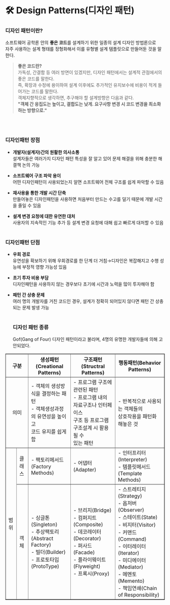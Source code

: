 # 🛠 Design Patterns(디자인 패턴)
### 디자인 패턴이란?

소프트웨어 공학론 안의 **좋은 코드**를 설계하기 위한 일종의 설계 디자인 방법론으로<br/>
자주 사용하는 설계 형태를 정형화해서 이를 유형별 설계 템플릿으로 만들어둔 것을 말한다.<br/>
> **좋은 코드란?**<br/>
> 가독성, 간결함 등 여러 방면이 있겠지만, 디자인 패턴에서는 설계적 관점에서의 좋은 코드를 말한다.<br/>
> 즉, 확장과 수정에 용이하여 설계 이후에도 추가적인 유지보수에 비용이 적게 들어가는 코드를 말한다.<br/>
> 객체지향적으로 생각하면, 추구해야 할 설계방향은 다음과 같다.<br/>
> **"객체 간 응집도는 높이고, 결합도는 낮게. 요구사항 변경 시 코드 변경을 최소화하는 방향으로."**

<br/><br/>
### 디자인패턴 장점
* **개발자(설계자)간의 원활한 의사소통**<br/>
  설계자들은 여러가지 디자인 패턴 특성을 잘 알고 있어 문제 해결을 위해 충분한 해결책 논의 가능<br/>
  
* **소프트웨어 구조 파악 용이**<br/>
  어떤 디자인패턴이 사용되었는지 알면 소프트웨어 전체 구조를 쉽게 파악할 수 있음<br/>
  
* **재사용을 통한 개발 시간 단축**<br/>
  만들어놓은 디자인패턴을 사용하면 처음부터 만드는 수고를 덜기 때문에 개발 시간을 줄일 수 있음<br/>
  
* **설계 변경 요청에 대한 유연한 대처**<br/>
  사용자의 지속적인 기능 추가 등 설계 변경 요청에 대해 쉽고 빠르게 대처할 수 있음<br/><br/>
  
  
### 디자인패턴 단점
* **우회 경로**<br/>
  유연성을 확보하기 위해 우회경로를 한 단계 더 거침→디자인은 복잡해지고 수행 성능에 부정적 영향 가능성 있음<br/>
  
* **초기 투자 비용 부담**<br/>
  디자인패턴을 사용하지 않는 경우보다 초기에 시간과 노력을 많이 투자해야 함<br/>
  
* **패턴 간 상충 문제**<br/>
  여러 명의 개발자를 거친 코드인 경우, 설계가 정확히 되어있지 않다면 패턴 간 상충되는 문제 발생 가능<br/><br/>
  
  
  ### 디자인 패턴 종류
  Gof(Gang of Four) 디자인 패턴이라고 불리며, 4명의 유명한 개발자들에 의해 고안되었다.<br/>

<table border="1" cellpadding="0" cellspacing="0">
	<thead>
		<tr>
			<th colspan="2" rowspan="1" scope="col">구분</th>
			<th scope="col">생성패턴(Creational Patterns)</th>
			<th scope="col">구조패턴(Structral Patterns)</th>
			<th scope="col">행동패턴(Behavior Patterns)</th>
		</tr>
	</thead>
	<tbody>
		<tr>
			<td colspan="2" rowspan="1" align="center">의미</td>
			<td>
        - 객체의 생성방식을 결정하는 패턴<br/>
        - 객체생성과정의 유연성을 높이고<br/>코드 유지를 쉽게 함
      </td>
			<td>
        - 프로그램 구조에 관련된 패턴<br/>
        - 프로그램 내의 자료구조나 인터페이스<br/>
        구조 등 프로그램 구조설계 시 활용될 수<br/>
        있는 패턴
      </td>
			<td>
        - 반복적으로 사용되는 객체들의<br/>
        상호작용을 패턴화 해놓은 것
      </td>
		</tr>
		<tr>
			<td colspan="1" rowspan="2">범위</td>
			<td>클래스</td>
			<td>- 팩토리메서드(Factory Methods)</td>
			<td>- 어댑터(Adapter)</td>
			<td>
        - 인터프리터(Interpreter)<br/>
        - 템플릿메서드(Template Methods)
      </td>
		</tr>
		<tr>
			<td>객체</td>
			<td>
        - 싱글톤(Singleton)<br/>
        - 추상팩토리(Abstract Factory)<br/>
        - 빌더(Builder)<br/>
        - 프로토타입(ProtoType)
      </td>
			<td>
        - 브리지(Bridge)<br/>
        - 컴퍼지트(Composite)<br/>
        - 데코레이터(Decorator)<br/>
        - 퍼사드(Facade)<br/>
        - 플라이웨이트(Flyweight)<br/>
        - 프록시(Proxy)
      </td>
			<td>
        - 스트레티지(Strategy)<br/>
        - 옵저버(Observer)<br/>
        - 스테이트(State)<br/>
        - 비지터(Visitor)<br/>
        - 커맨드(Command)<br/>
        - 이터레이터(Iterator)<br/>
        - 미디에이터(Mediator)<br/>
        - 메멘토(Memento)<br/>
        - 책임연쇄(Chain of Responsibility)
      </td>
		</tr>
	</tbody>
</table>

  
  
